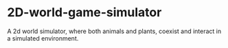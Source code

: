 # 2D-world-game-simulator
A 2d world simulator, where both animals and plants, coexist and interact in a simulated environment.
